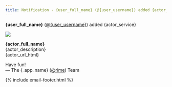 ```yaml
---
title: Notification - {user_full_name} (@{user_username}) added {actor_service}
---
```


**{user_full_name}** ([@{user_username}]({_app_base_url}/@{user_username})) added {actor_service}

![]({actor_image_url})

**{actor_full_name}**  
{actor_description}  
{actor_url_html}

Have fun!  
&mdash; The {_app_name} ([@rime]({_app_base_url}/@rime])) Team

{% include email-footer.html %}